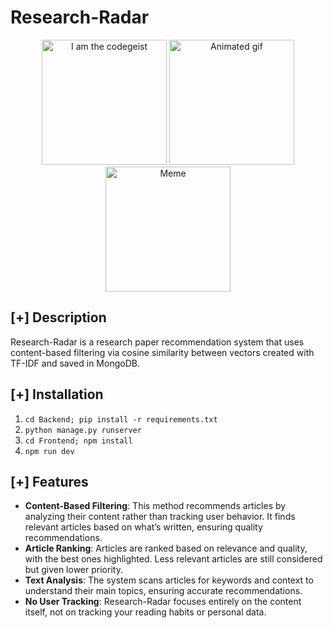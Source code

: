# Research-Radar

<div align="center">
  <img src="https://encrypted-tbn0.gstatic.com/images?q=tbn:ANd9GcQI3GJO08cT7TPyESpj95qMI4aucyjGbt2z8A&s" alt="I am the codegeist" width="200" height="200" />
  <img src="https://miro.medium.com/v2/da:true/resize:fit:499/0*5c0EFFAYszh03b4J.gif" alt="Animated gif" width="200" height="200" />
  <img src="https://i.kym-cdn.com/entries/icons/facebook/000/034/196/cover2.jpg" alt="Meme" width="200" height="200" />
</div>

## [+] Description
Research-Radar is a research paper recommendation system that uses content-based filtering via cosine similarity between vectors created with TF-IDF and saved in MongoDB.

## [+] Installation
1. `cd Backend; pip install -r requirements.txt`
2. `python manage.py runserver`
3. `cd Frontend; npm install`
4. `npm run dev`

## [+] Features
- **Content-Based Filtering**: This method recommends articles by analyzing their content rather than tracking user behavior. It finds relevant articles based on what’s written, ensuring quality recommendations.  
- **Article Ranking**: Articles are ranked based on relevance and quality, with the best ones highlighted. Less relevant articles are still considered but given lower priority.  
- **Text Analysis**: The system scans articles for keywords and context to understand their main topics, ensuring accurate recommendations.  
- **No User Tracking**: Research-Radar focuses entirely on the content itself, not on tracking your reading habits or personal data.

